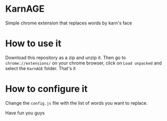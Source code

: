 # KarnAGE

Simple chrome extension that replaces words by karn's face

# How to use it

Download this repository as a zip and unzip it. Then go to `chrome://extensions/` on your chrome browser, click on `Load unpacked` and select the `KarnAGE` folder. That's it 

# How to configure it

Change the `config.js` file with the list of words you want to replace.

Have fun you guys



